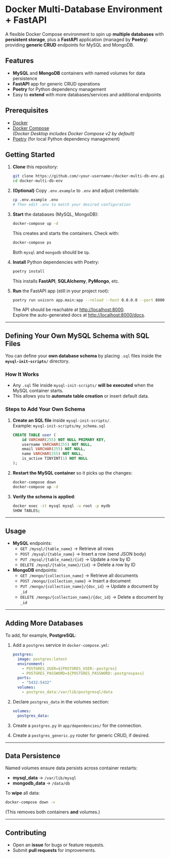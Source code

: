 # Docker Multi-Database Environment + FastAPI

A flexible Docker Compose environment to spin up **multiple databases** with **persistent storage**, plus a **FastAPI** application (managed by **Poetry**) providing **generic CRUD** endpoints for MySQL and MongoDB.

## Features

- **MySQL** and **MongoDB** containers with named volumes for data persistence  
- **FastAPI** app for generic CRUD operations  
- **Poetry** for Python dependency management  
- Easy to **extend** with more databases/services and additional endpoints  

## Prerequisites

- [Docker](https://docs.docker.com/get-docker/)
- [Docker Compose](https://docs.docker.com/compose/install/)  
  *(Docker Desktop includes Docker Compose v2 by default)*
- [Poetry](https://python-poetry.org/docs/) (for local Python dependency management)

## Getting Started

1. **Clone** this repository:
   
   ~~~bash
   git clone https://github.com/<your-username>/docker-multi-db-env.git
   cd docker-multi-db-env
   ~~~

2. **(Optional)** Copy `.env.example` to `.env` and adjust credentials:
   
   ~~~bash
   cp .env.example .env
   # Then edit .env to match your desired configuration
   ~~~

3. **Start** the databases (MySQL, MongoDB):
   
   ~~~bash
   docker-compose up -d
   ~~~
   
   This creates and starts the containers. Check with:
   
   ~~~bash
   docker-compose ps
   ~~~
   
   Both `mysql` and `mongodb` should be `Up`.

4. **Install** Python dependencies with Poetry:
   
   ~~~bash
   poetry install
   ~~~
   
   This installs **FastAPI**, **SQLAlchemy**, **PyMongo**, etc.

5. **Run** the FastAPI app (still in your project root):
   
   ~~~bash
   poetry run uvicorn app.main:app --reload --host 0.0.0.0 --port 8000
   ~~~
   
   The API should be reachable at [http://localhost:8000](http://localhost:8000).  
   Explore the auto-generated docs at [http://localhost:8000/docs](http://localhost:8000/docs).

---

## Defining Your Own MySQL Schema with SQL Files

You can define your **own database schema** by placing `.sql` files inside the **`mysql-init-scripts/`** directory.

### **How It Works**
- Any `.sql` file inside `mysql-init-scripts/` **will be executed** when the MySQL container starts.
- This allows you to **automate table creation** or insert default data.

### **Steps to Add Your Own Schema**
1. **Create an SQL file** inside `mysql-init-scripts/`.  
   Example: `mysql-init-scripts/my_schema.sql`
   
   ~~~sql
   CREATE TABLE user (
       id VARCHAR(255) NOT NULL PRIMARY KEY,
       username VARCHAR(255) NOT NULL,
       email VARCHAR(255) NOT NULL,
       name VARCHAR(255) NOT NULL,
       is_active TINYINT(1) NOT NULL
   );
   ~~~

2. **Restart the MySQL container** so it picks up the changes:

   ~~~bash
   docker-compose down
   docker-compose up -d
   ~~~

3. **Verify the schema is applied**:

   ~~~bash
   docker exec -it mysql mysql -u root -p mydb
   SHOW TABLES;
   ~~~

---

## Usage

- **MySQL** endpoints:
  - `GET /mysql/{table_name}` → Retrieve all rows
  - `POST /mysql/{table_name}` → Insert a row (send JSON body)
  - `PUT /mysql/{table_name}/{id}` → Update a row by ID
  - `DELETE /mysql/{table_name}/{id}` → Delete a row by ID
- **MongoDB** endpoints:
  - `GET /mongo/{collection_name}` → Retrieve all documents
  - `POST /mongo/{collection_name}` → Insert a document
  - `PUT /mongo/{collection_name}/{doc_id}` → Update a document by `_id`
  - `DELETE /mongo/{collection_name}/{doc_id}` → Delete a document by `_id`

---

## Adding More Databases

To add, for example, **PostgreSQL**:
1. Add a `postgres` service in `docker-compose.yml`:

   ~~~yaml
   postgres:
     image: postgres:latest
     environment:
       - POSTGRES_USER=${POSTGRES_USER:-postgres}
       - POSTGRES_PASSWORD=${POSTGRES_PASSWORD:-postgrespass}
     ports:
       - "5432:5432"
     volumes:
       - postgres_data:/var/lib/postgresql/data
   ~~~

2. Declare `postgres_data` in the volumes section:

   ~~~yaml
   volumes:
     postgres_data:
   ~~~

3. Create a `postgres.py` in `app/dependencies/` for the connection.  
4. Create a `postgres_generic.py` router for generic CRUD, if desired.  

---

## Data Persistence

Named volumes ensure data persists across container restarts:
- **mysql_data** → `/var/lib/mysql`
- **mongodb_data** → `/data/db`

To **wipe** all data:
~~~bash
docker-compose down -v
~~~
(This removes both containers **and** volumes.)

---

## Contributing

- Open an **issue** for bugs or feature requests.
- Submit **pull requests** for improvements.
